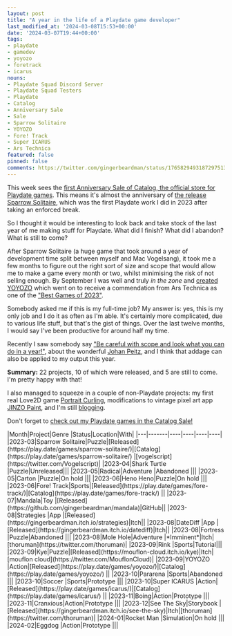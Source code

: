 ```yaml
---
layout: post
title: "A year in the life of a Playdate game developer"
last_modified_at: '2024-03-08T15:53+00:00'
date: '2024-03-07T19:44+00:00'
tags:
- playdate
- gamedev
- yoyozo
- foretrack
- icarus
nouns:
- Playdate Squad Discord Server
- Playdate Squad Testers
- Playdate
- Catalog
- Anniversary Sale
- Sale
- Sparrow Solitaire
- YOYOZO
- Fore! Track
- Super ICARUS
- Ars Technica
featured: false
pinned: false
comments: https://twitter.com/gingerbeardman/status/1765829493187297513
---
```


This week sees the [first Anniversary Sale of Catalog, the official store for Playdate games](https://play.date/games/tags/on-sale). This means it's almost the anniversary of [the release Sparrow Solitaire](/2023/04/13/sparrow-solitaire-for-playdate/), which was the first Playdate work I did in 2023 after taking an enforced break.

So I thought it would be interesting to look back and take stock of the last year of me making stuff for Playdate. What did I finish? What did I abandon? What is still to come?

After Sparrow Solitaire (a huge game that took around a year of development time split between myself and Mac Vogelsang), it took me a few months to figure out the right sort of size and scope that would allow me to make a game every month or two, whilst minimising the risk of not selling enough. By September I was well and truly *in the zone* and [created YOYOZO](/2023/11/21/yoyozo-how-i-made-a-playdate-game-in-39kb/) which went on to receive a commendation from Ars Technica as one of the ["Best Games of 2023"](https://arstechnica.com/gaming/2023/12/ars-technicas-best-video-games-of-2023/7).

Somebody asked me if this is my full-time job? My answer is: yes, this is my only job and I do it as often as I'm able. It's certainly more complicated, due to various life stuff, but that's the gist of things. Over the last twelve months, I would say I've been productive for around half my time.  

Recently I saw somebody say ["Be careful with scope and look what you can do in a year!"](https://twitter.com/indieretropod/status/1764443576597946593), about the wonderful [Johan Peitz](https://twitter.com/johanpeitz), and I think that addage can also be applied to my output this year.

**Summary:** 22 projects, 10 of which were released, and 5 are still to come. I'm pretty happy with that!

I also managed to squeeze in a couple of non-Playdate projects: my first real Love2D game [Portrait Curling](https://gingerbeardman.itch.io/portrait-curling), modifications to vintage pixel art app [JINZO Paint](https://blog.gingerbeardman.com/2024/01/22/jinzo-paint-vintage-mobile-drawing-app/), and I'm still [blogging](/).

Don't forget to [check out my Playdate games in the Catalog Sale!](https://play.date/games/yoyozo/)

<div class="table-wrapper" markdown="block">
|Month|Project|Genre |Status|Location|With|
|---|-------|----|----|----|----|
|2023-03|Sparrow Solitaire|Puzzle|[Released](https://play.date/games/sparrow-solitaire/)|[Catalog](https://play.date/games/sparrow-solitaire/) |[vogelscript](https://twitter.com/Vogelscript)|
|2023-04|Shark Turtle |Puzzle|Unreleased|||
|2023-05|Radical|Adventure |Abandoned |||
|2023-05|Carton |Puzzle|On hold |||
|2023-06|Heno Heno|Puzzle|On hold |||
|2023-06|Fore! Track|Sports|[Released](https://play.date/games/fore-track/)|[Catalog](https://play.date/games/fore-track/) ||
|2023-07|Mandala|Toy |[Released](https://github.com/gingerbeardman/mandala)|GitHub||
|2023-08|Strategies |App |[Released](https://gingerbeardman.itch.io/strategies)|Itch||
|2023-08|DateDiff |App |[Released](https://gingerbeardman.itch.io/datediff)|Itch||
|2023-08|Fortress |Puzzle|Abandoned |||
|2023-08|Mole Hole|Adventure |*Imminent*|Itch|[thoruman](https://twitter.com/thoruman)|
|2023-09|Rink |Sports|Tutorial|||
|2023-09|Kye|Puzzle|[Released](https://mouflon-cloud.itch.io/kye)|Itch|[mouflon cloud](https://twitter.com/MouflonCloud)|
|2023-09|YOYOZO |Action|[Released](https://play.date/games/yoyozo/)|[Catalog](https://play.date/games/yoyozo/) ||
|2023-10|Pararena |Sports|Abandoned |||
|2023-10|Soccer |Sports|Prototype |||
|2023-10|Super ICARUS |Action|[Released](https://play.date/games/icarus/)|[Catalog](https://play.date/games/icarus/) ||
|2023-11|Boing|Action|Prototype |||
|2023-11|Cranxious|Action|Prototype |||
|2023-12|See The Sky|Storybook |[Released](https://gingerbeardman.itch.io/see-the-sky)|Itch|[thoruman](https://twitter.com/thoruman)|
|2024-01|Rocket Man |Simulation|On hold |||
|2024-02|Eggdog |Action|Prototype |||

</div>
